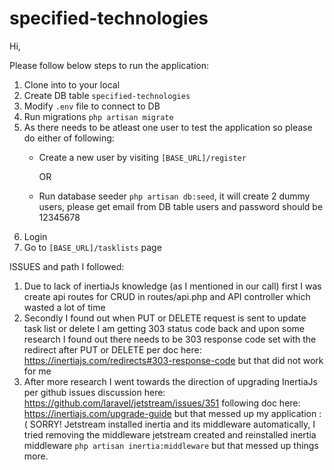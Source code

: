 # specified-technologies
 
Hi,

Please follow below steps to run the application:

1. Clone into to your local
2. Create DB table `specified-technologies`
3. Modify `.env` file to connect to DB
4. Run migrations `php artisan migrate`
5. As there needs to be atleast one user to test the application so please do either of following:
    - Create a new user by visiting `[BASE_URL]/register`
    
        OR
    - Run database seeder `php artisan db:seed`, it will create 2 dummy users, please get email from DB table users and password should be 12345678
6. Login
7. Go to `[BASE_URL]/tasklists` page

ISSUES and path I followed:
1. Due to lack of inertiaJs knowledge (as I mentioned in our call) first I was create api routes for CRUD in routes/api.php and API controller which wasted a lot of time 
2. Secondly I found out when PUT or DELETE request is sent to update task list or delete I am getting 303 status code back and upon some research I found out there needs to be 303 response code set with the redirect after PUT or DELETE per doc here: https://inertiajs.com/redirects#303-response-code but that did not work for me
3. After more research I went towards the direction of upgrading InertiaJs per github issues discussion here: https://github.com/laravel/jetstream/issues/351 following doc here: https://inertiajs.com/upgrade-guide but that messed up my application :( SORRY!
Jetstream installed inertia and its middleware automatically, I tried removing the middleware jetstream created and reinstalled inertia middleware `php artisan inertia:middleware` but that messed up things more.
